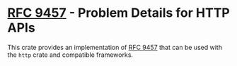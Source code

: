 # [RFC 9457][rfc] - Problem Details for HTTP APIs

This crate provides an implementation of [RFC 9457][rfc] that can be used with
the `http` crate and compatible frameworks.

[rfc]: https://www.rfc-editor.org/rfc/rfc9457.html
